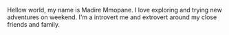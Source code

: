 Hellow world, my name is Madire Mmopane. I love exploring and trying new adventures on weekend. I'm a introvert me and extrovert around my close friends and family.